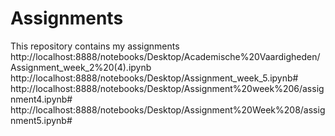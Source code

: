# Assignments
This repository contains my assignments
http://localhost:8888/notebooks/Desktop/Academische%20Vaardigheden/Assignment_week_2%20(4).ipynb
http://localhost:8888/notebooks/Desktop/Assignment_week_5.ipynb#
http://localhost:8888/notebooks/Desktop/Assignment%20week%206/assignment4.ipynb#
http://localhost:8888/notebooks/Desktop/Assignment%20Week%208/assignment5.ipynb#
